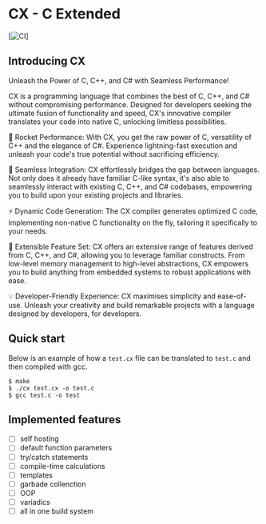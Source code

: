 # CX - C Extended

[![CI](https://github.com/doleckijakub/cx/actions/workflows/build.yml/badge.svg)]

## Introducing CX

Unleash the Power of C, C++, and C# with Seamless Performance!

CX is a programming language that combines the best of C, C++, and C# without compromising performance. Designed for developers seeking the ultimate fusion of functionality and speed, CX's innovative compiler translates your code into native C, unlocking limitless possibilities.

🚀 Rocket Performance: With CX, you get the raw power of C, versatility of C++ and the elegance of C#. Experience lightning-fast execution and unleash your code's true potential without sacrificing efficiency.

🎯 Seamless Integration: CX effortlessly bridges the gap between languages. Not only does it already have familiar C-like syntax, it's also able to seamlessly interact with existing C, C++, and C# codebases, empowering you to build upon your existing projects and libraries.

⚡️ Dynamic Code Generation: The CX compiler generates optimized C code, implementing non-native C functionality on the fly, tailoring it specifically to your needs.

🧩 Extensible Feature Set: CX offers an extensive range of features derived from C, C++, and C#, allowing you to leverage familiar constructs. From low-level memory management to high-level abstractions, CX empowers you to build anything from embedded systems to robust applications with ease.

💡 Developer-Friendly Experience: CX maximises simplicity and ease-of-use. Unleash your creativity and build remarkable projects with a language designed by developers, for developers.

## Quick start

Below is an example of how a `test.cx` file can be translated to `test.c` and then compiled with gcc.

```console
$ make
$ ./cx test.cx -o test.c
$ gcc test.c -o test
```

## Implemented features


- [ ] self hosting
- [ ] default function parameters
- [ ] try/catch statements
- [ ] compile-time calculations
- [ ] templates
- [ ] garbade collenction
- [ ] OOP
- [ ] variadics
- [ ] all in one build system